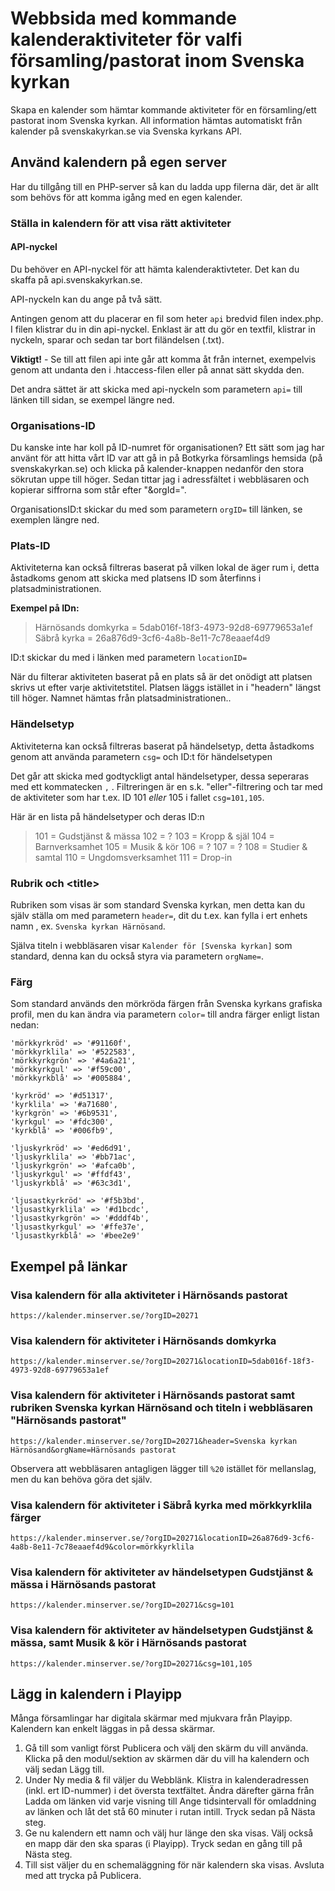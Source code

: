 # Webbsida med kommande kalenderaktiviteter för valfi församling/pastorat inom Svenska kyrkan

Skapa en kalender som hämtar kommande aktiviteter för en församling/ett pastorat inom Svenska kyrkan. All information hämtas automatiskt från kalender på svenskakyrkan.se via Svenska kyrkans API.

## Använd kalendern på egen server
Har du tillgång till en PHP-server så kan du ladda upp filerna där, det är allt som behövs för att komma igång med en egen kalender.

### Ställa in kalendern för att visa rätt aktiviteter

#### API-nyckel
Du behöver en API-nyckel för att hämta kalenderaktivteter. Det kan du skaffa på api.svenskakyrkan.se. 

API-nyckeln kan du ange på två sätt.

Antingen genom att du placerar en fil som heter ``api`` bredvid filen index.php. I filen klistrar du in din api-nyckel. Enklast är att du gör en textfil, klistrar in nyckeln, sparar och sedan tar bort filändelsen (.txt).

**Viktigt!** - Se till att filen api inte går att komma åt från internet, exempelvis genom att undanta den i .htaccess-filen eller på annat sätt skydda den.

Det andra sättet är att skicka med api-nyckeln som parametern ``api=`` till länken till sidan, se exempel längre ned.

### Organisations-ID
Du kanske inte har koll på ID-numret för organisationen? Ett sätt som jag har använt för att hitta vårt ID var att gå in på Botkyrka församlings hemsida (på svenskakyrkan.se) och klicka på kalender-knappen nedanför den stora sökrutan uppe till höger. Sedan tittar jag i adressfältet i webbläsaren och kopierar siffrorna som står efter "&orgId=".

OrganisationsID:t skickar du med som parametern ``orgID=`` till länken, se exemplen längre ned.

### Plats-ID
Aktiviteterna kan också filtreras baserat på vilken lokal de äger rum i, detta åstadkoms genom att skicka med platsens ID som återfinns i platsadministrationen.

**Exempel på IDn:**
> Härnösands domkyrka = 5dab016f-18f3-4973-92d8-69779653a1ef
> Säbrå kyrka = 26a876d9-3cf6-4a8b-8e11-7c78eaaef4d9

ID:t skickar du med i länken med parametern ``locationID=``

När du filterar aktiviteten baserat på en plats så är det onödigt att platsen skrivs ut efter varje aktivitetstitel. Platsen läggs istället in i "headern" längst till höger. Namnet hämtas från platsadministrationen..

### Händelsetyp
Aktiviteterna kan också filtreras baserat på händelsetyp, detta åstadkoms genom att använda parametern ``csg=`` och ID:t för händelsetypen

Det går att skicka med godtyckligt antal händelsetyper, dessa seperaras med ett kommatecken ``,`` . Filtreringen är en s.k. "eller"-filtrering och tar med de aktiviteter som har t.ex. ID 101 *eller* 105 i fallet ``csg=101,105``.

Här är en lista på händelsetyper och deras ID:n

> 101 = Gudstjänst & mässa
> 102 = ?
> 103 = Kropp & själ
> 104 = Barnverksamhet
> 105 = Musik & kör
> 106 = ?
> 107 = ?
> 108 = Studier & samtal
> 110 = Ungdomsverksamhet
> 111 = Drop-in

### Rubrik och \<title>
Rubriken som visas är som standard Svenska kyrkan, men detta kan du själv ställa om med parametern ``header=``, dit du t.ex. kan fylla i ert enhets namn , ex. ``Svenska kyrkan Härnösand``.

Själva titeln i webbläsaren visar ``Kalender för [Svenska kyrkan]`` som standard, denna kan du också styra via parametern ``orgName=``.

### Färg
Som standard används den mörkröda färgen från Svenska kyrkans grafiska profil, men du kan ändra via parametern ``color=`` till andra färger enligt listan nedan:

    'mörkkyrkröd' => '#91160f',
    'mörkkyrklila' => '#522583',
    'mörkkyrkgrön' => '#4a6a21',
    'mörkkyrkgul' => '#f59c00',
    'mörkkyrkblå' => '#005884',

    'kyrkröd' => '#d51317',
    'kyrklila' => '#a71680',
    'kyrkgrön' => '#6b9531',
    'kyrkgul' => '#fdc300',
    'kyrkblå' => '#006fb9',

    'ljuskyrkröd' => '#ed6d91',
    'ljuskyrklila' => '#bb71ac',
    'ljuskyrkgrön' => '#afca0b',
    'ljuskyrkgul' => '#ffdf43',
    'ljuskyrkblå' => '#63c3d1',

    'ljusastkyrkröd' => '#f5b3bd',
    'ljusastkyrklila' => '#d1bcdc',
    'ljusastkyrkgrön' => '#dddf4b',
    'ljusastkyrkgul' => '#ffe37e',
    'ljusastkyrkblå' => '#bee2e9'

## Exempel på länkar

### Visa kalendern för alla aktiviteter i Härnösands pastorat
``https://kalender.minserver.se/?orgID=20271``

### Visa kalendern för aktiviteter i Härnösands domkyrka

``https://kalender.minserver.se/?orgID=20271&locationID=5dab016f-18f3-4973-92d8-69779653a1ef``

### Visa kalendern för aktiviteter i Härnösands pastorat samt rubriken Svenska kyrkan Härnösand och titeln i webbläsaren "Härnösands pastorat"

``https://kalender.minserver.se/?orgID=20271&header=Svenska kyrkan Härnösand&orgName=Härnösands pastorat``

Observera att webbläsaren antagligen lägger till ``%20`` istället för mellanslag, men du kan behöva göra det själv.

### Visa kalendern för aktiviteter i Säbrå kyrka med mörkkyrklila färger

``https://kalender.minserver.se/?orgID=20271&locationID=26a876d9-3cf6-4a8b-8e11-7c78eaaef4d9&color=mörkkyrklila``

### Visa kalendern för aktiviteter av händelsetypen Gudstjänst & mässa i Härnösands pastorat

``https://kalender.minserver.se/?orgID=20271&csg=101``

### Visa kalendern för aktiviteter av händelsetypen Gudstjänst & mässa, samt Musik & kör i Härnösands pastorat

``https://kalender.minserver.se/?orgID=20271&csg=101,105``


## Lägg in kalendern i Playipp
Många församlingar har digitala skärmar med mjukvara från Playipp. Kalendern kan enkelt läggas in på dessa skärmar.

1. Gå till som vanligt först Publicera och välj den skärm du vill använda. Klicka på den modul/sektion av skärmen där du vill ha kalendern och välj sedan Lägg till.
2. Under Ny media & fil väljer du Webblänk. Klistra in kalenderadressen (inkl. ert ID-nummer) i det översta textfältet. Ändra därefter gärna från Ladda om länken vid varje visning till Ange tidsintervall för omladdning av länken och låt det stå 60 minuter i rutan intill. Tryck sedan på Nästa steg.  
3. Ge nu kalendern ett namn och välj hur länge den ska visas. Välj också en mapp där den ska sparas (i Playipp). Tryck sedan en gång till på Nästa steg.
4. Till sist väljer du en schemaläggning för när kalendern ska visas. Avsluta med att trycka på Publicera.
